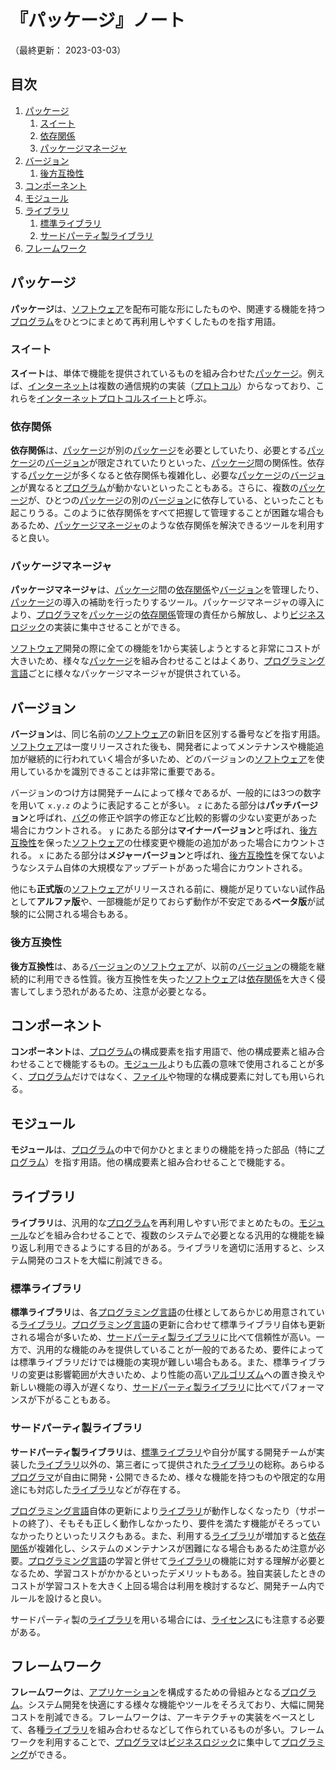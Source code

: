 # 『パッケージ』ノート

（最終更新： 2023-03-03）


## 目次

1. [パッケージ](#パッケージ)
	1. [スイート](#スイート)
	1. [依存関係](#依存関係)
	1. [パッケージマネージャ](#パッケージマネージャ)
1. [バージョン](#バージョン)
	1. [後方互換性](#後方互換性)
1. [コンポーネント](#コンポーネント)
1. [モジュール](#モジュール)
1. [ライブラリ](#ライブラリ)
	1. [標準ライブラリ](#標準ライブラリ)
	1. [サードパーティ製ライブラリ](#サードパーティ製ライブラリ)
1. [フレームワーク](#フレームワーク)


## パッケージ

**パッケージ**は、[ソフトウェア](./software.md#ソフトウェア)を配布可能な形にしたものや、関連する機能を持つ[プログラム](../../../../programming/_/chapters/programming.md#プログラム)をひとつにまとめて再利用しやすくしたものを指す用語。

### スイート

**スイート**は、単体で機能を提供されているものを組み合わせた[パッケージ](#パッケージ)。例えば、[インターネット](../../../../network/_/chapters/basic_knowledge_of_network.md#インターネット)は複数の通信規約の実装（[プロトコル](../../../../network/_/chapters/communication_protocol.md#プロトコル)）からなっており、これらを[インターネットプロトコルスイート](../../../../network/_/chapters/communication_protocol.md#プロトコルスイート)と呼ぶ。

### 依存関係

**依存関係**は、[パッケージ](#パッケージ)が別の[パッケージ](#パッケージ)を必要としていたり、必要とする[パッケージ](#パッケージ)の[バージョン](#バージョン)が限定されていたりといった、[パッケージ](#パッケージ)間の関係性。依存する[パッケージ](#パッケージ)が多くなると依存関係も複雑化し、必要な[パッケージ](#パッケージ)の[バージョン](#バージョン)が異なると[プログラム](../../../../programming/_/chapters/programming.md#プログラム)が動かないといったこともある。さらに、複数の[パッケージ](#パッケージ)が、ひとつの[パッケージ](#パッケージ)の別の[バージョン](#バージョン)に依存している、といったことも起こりうる。このように依存関係をすべて把握して管理することが困難な場合もあるため、[パッケージマネージャ](#パッケージマネージャ)のような依存関係を解決できるツールを利用すると良い。

### パッケージマネージャ

**パッケージマネージャ**は、[パッケージ](#パッケージ)間の[依存関係](#依存関係)や[バージョン](#バージョン)を管理したり、[パッケージ](#パッケージ)の導入の補助を行ったりするツール。パッケージマネージャの導入により、[プログラマ](../../../../programming/_/chapters/programming.md#プログラマ)を[パッケージ](#パッケージ)の[依存関係](#依存関係)管理の責任から解放し、より[ビジネスロジック](../../../../system/_/chapters/basic_knowledge_of_system.md#ビジネスロジック)の実装に集中させることができる。

[ソフトウェア](./software.md#ソフトウェア)開発の際に全ての機能を1から実装しようとすると非常にコストが大きいため、様々な[パッケージ](#パッケージ)を組み合わせることはよくあり、[プログラミング言語](../../../../programming/_/chapters/programming.md#プログラミング言語)ごとに様々なパッケージマネージャが提供されている。


## バージョン

**バージョン**は、同じ名前の[ソフトウェア](./software.md#ソフトウェア)の新旧を区別する番号などを指す用語。[ソフトウェア](./software.md#ソフトウェア)は一度リリースされた後も、開発者によってメンテナンスや機能追加が継続的に行われていく場合が多いため、どのバージョンの[ソフトウェア](./software.md#ソフトウェア)を使用しているかを識別できることは非常に重要である。

バージョンのつけ方は開発チームによって様々であるが、一般的には3つの数字を用いて `x.y.z` のように表記することが多い。 `z` にあたる部分は**パッチバージョン**と呼ばれ、[バグ](../../../../programming/_/chapters/programming.md#バグ)の修正や誤字の修正など比較的影響の少ない変更があった場合にカウントされる。 `y` にあたる部分は**マイナーバージョン**と呼ばれ、[後方互換性](#後方互換性)を保った[ソフトウェア](./software.md#ソフトウェア)の仕様変更や機能の追加があった場合にカウントされる。 `x` にあたる部分は**メジャーバージョン**と呼ばれ、[後方互換性](#後方互換性)を保てないようなシステム自体の大規模なアップデートがあった場合にカウントされる。

他にも**正式版**の[ソフトウェア](./software.md#ソフトウェア)がリリースされる前に、機能が足りていない試作品として**アルファ版**や、一部機能が足りておらず動作が不安定である**ベータ版**が試験的に公開される場合もある。

### 後方互換性

**後方互換性**は、ある[バージョン](#バージョン)の[ソフトウェア](./software.md#ソフトウェア)が、以前の[バージョン](#バージョン)の機能を継続的に利用できる性質。後方互換性を失った[ソフトウェア](./software.md#ソフトウェア)は[依存関係](#依存関係)を大きく侵害してしまう恐れがあるため、注意が必要となる。


## コンポーネント

**コンポーネント**は、[プログラム](../../../../programming/_/chapters/programming.md#プログラム)の構成要素を指す用語で、他の構成要素と組み合わせることで機能するもの。[モジュール](#モジュール)よりも広義の意味で使用されることが多く、[プログラム](../../../../programming/_/chapters/programming.md#プログラム)だけではなく、[ファイル](./file_system.md#ファイル)や物理的な構成要素に対しても用いられる。


## モジュール

**モジュール**は、[プログラム](../../../../programming/_/chapters/programming.md#プログラム)の中で何かひとまとまりの機能を持った部品（特に[プログラム](../../../../programming/_/chapters/programming.md#プログラム)）を指す用語。他の構成要素と組み合わせることで機能する。


## ライブラリ

**ライブラリ**は、汎用的な[プログラム](../../../../programming/_/chapters/programming.md#プログラム)を再利用しやすい形でまとめたもの。[モジュール](#モジュール)などを組み合わせることで、複数のシステムで必要となる汎用的な機能を繰り返し利用できるようにする目的がある。ライブラリを適切に活用すると、システム開発のコストを大幅に削減できる。

### 標準ライブラリ

**標準ライブラリ**は、各[プログラミング言語](../../../../programming/_/chapters/programming.md#プログラミング言語)の仕様としてあらかじめ用意されている[ライブラリ](#ライブラリ)。[プログラミング言語](../../../../programming/_/chapters/programming.md#プログラミング言語)の更新に合わせて標準ライブラリ自体も更新される場合が多いため、[サードパーティ製ライブラリ](#サードパーティ製ライブラリ)に比べて信頼性が高い。一方で、汎用的な機能のみを提供していることが一般的であるため、要件によっては標準ライブラリだけでは機能の実現が難しい場合もある。また、標準ライブラリの変更は影響範囲が大きいため、より性能の高い[アルゴリズム](../../../../programming/_/chapters/algorithm.md#アルゴリズム)への置き換えや新しい機能の導入が遅くなり、[サードパーティ製ライブラリ](#サードパーティ製ライブラリ)に比べてパフォーマンスが下がることもある。

### サードパーティ製ライブラリ

**サードパーティ製ライブラリ**は、[標準ライブラリ](#標準ライブラリ)や自分が属する開発チームが実装した[ライブラリ](#ライブラリ)以外の、第三者にって提供された[ライブラリ](#ライブラリ)の総称。あらゆる[プログラマ](../../../../programming/_/chapters/programming.md#プログラマ)が自由に開発・公開できるため、様々な機能を持つものや限定的な用途にも対応した[ライブラリ](#ライブラリ)などが存在する。

[プログラミング言語](../../../../programming/_/chapters/programming.md#プログラミング言語)自体の更新により[ライブラリ](#ライブラリ)が動作しなくなったり（サポートの終了）、そもそも正しく動作しなかったり、要件を満たす機能がそろっていなかったりといったリスクもある。また、利用する[ライブラリ](#ライブラリ)が増加すると[依存関係](#依存関係)が複雑化し、システムのメンテナンスが困難になる場合もあるため注意が必要。[プログラミング言語](../../../../programming/_/chapters/programming.md#プログラミング言語)の学習と併せて[ライブラリ](#ライブラリ)の機能に対する理解が必要となるため、学習コストがかかるといったデメリットもある。独自実装したときのコストが学習コストを大きく上回る場合は利用を検討するなど、開発チーム内でルールを設けると良い。

サードパーティ製の[ライブラリ](#ライブラリ)を用いる場合には、[ライセンス](./open_source_software.md#ライセンス)にも注意する必要がある。


## フレームワーク

**フレームワーク**は、[アプリケーション](./software.md#応用ソフトウェア)を構成するための骨組みとなる[プログラム](../../../../programming/_/chapters/programming.md#プログラム)。システム開発を快適にする様々な機能やツールをそろえており、大幅に開発コストを削減できる。フレームワークは、アーキテクチャの実装をベースとして、各種[ライブラリ](#ライブラリ)を組み合わせるなどして作られているものが多い。フレームワークを利用することで、[プログラマ](../../../../programming/_/chapters/programming.md#プログラマ)は[ビジネスロジック](../../../../system/_/chapters/basic_knowledge_of_system.md#ビジネスロジック)に集中して[プログラミング](../../../../programming/_/chapters/programming.md#プログラミング)ができる。
